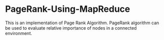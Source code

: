 # PageRank-Using-MapReduce
 This is an implementation of Page Rank Algorithm. PageRank algorithm can be used to evaluate relative importance of nodes in a connected environment.
